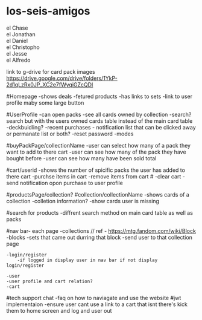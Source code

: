 # los-seis-amigos
el Chase
<br>
el Jonathan
<br>
el Daniel
<br>
el Christopho
<br>
el Jesse
<br>
el Alfredo

link to g-drive for card pack images
https://drive.google.com/drive/folders/1YkP-2d1qLzRx0JP_XC2e7fWyqiGZcQDI

#Homepage
	-shows deals
	-fetured products
	-has links to sets
	-link to user profile maby some large button

#UserProfile
	-can open packs
	-see all cards owned by collection
	-search? search but with the users owned cards table instead of the main card table
	-deckbuidling?
	-recent purchases - notification list that can be clicked away or permanate list or both?
	-reset password
	-modes

#buyPackPage/collectionName
	-user can select how many of a pack they want to add to there cart
	-user can see how many of the pack they have bought before
	-user can see how many have been sold total
	
#cart/userid
	-shows the number of spicific packs the user has added to there cart
	-purchse items in cart
	-remove items from cart #
	-clear cart
	-send notification opon purchase to user profile

#productsPage/collection?
#collection/collectionName
	-shows cards of a collection
	-colletion information?
	-show cards user is missing

#search for products
	-diffrent search method on main card table as well as packs

#nav bar- each page
	-collections    // ref -   https://mtg.fandom.com/wiki/Block
		-blocks
			-sets that came out durring that block
				-send user to that collection page
	
	-login/register
		-if logged in display user in nav bar if not display login/register

	-user
	-user profile and cart relation?
	-cart

#tech support chat
	-faq on how to naviagate and use the website
#jwt implementaion
	-ensure user cant use a link to a cart that isnt there's kick them to home screen and log and user out
